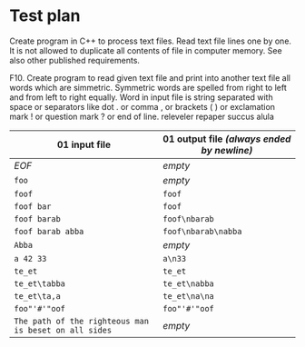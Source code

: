 # Test plan
Create program in C++ to process text files. Read text file lines one by one.
It is not allowed to duplicate all contents of file in computer memory. See also other published requirements.

F10. Create program to read given text file and print into another text file all words which are simmetric.
Symmetric words are spelled from right to left and from left to right equally.
Word in input file is string separated with space or separators like  dot . or comma , or brackets ( ) or
exclamation mark ! or question mark ? or end of line. releveler repaper succus alula

| 01 input file | 01 output file *(always ended by newline)* |
| -- | -- |
| *EOF* | *empty* |
| `foo` | *empty* |
| `foof` | `foof` |
| `foof bar` | `foof` |
| `foof barab` | `foof\nbarab` |
| `foof barab abba` | `foof\nbarab\nabba` |
| `Abba` | *empty* |
| `a 42 33` | `a\n33` |
| `te_et` | `te_et` |
| `te_et\tabba` | `te_et\nabba` |
| `te_et\ta,a` | `te_et\na\na` |
| `foo"'#'"oof` | `foo"'#'"oof` |
| `The path of the righteous man is beset on all sides` | *empty* |




